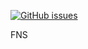 
[![GitHub issues](https://img.shields.io/github/issues/pnu-005-team2/fns_front.svg)](https://github.com/pnu-005-team2/fns_front/issues)

FNS
